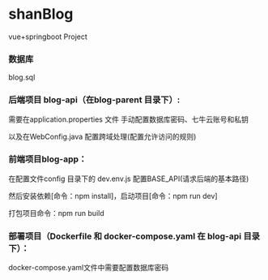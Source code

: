 # shanBlog
vue+springboot Project





### 数据库

blog.sql



### 后端项目 blog-api（在blog-parent 目录下）: 

需要在application.properties 文件 手动配置数据库密码、七牛云账号和私钥

以及在WebConfig.java 配置跨域处理(配置允许访问的规则)



### 前端项目blog-app：

在配置文件config 目录下的 dev.env.js 配置BASE_API(请求后端的基本路径)

然后安装依赖[命令：npm install]，启动项目[命令：npm run dev]

打包项目命令：npm run build


### 部署项目（Dockerfile 和 docker-compose.yaml 在 blog-api 目录下）：
docker-compose.yaml文件中需要配置数据库密码
